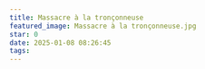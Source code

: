 ```yaml
---
title: Massacre à la tronçonneuse
featured_image: Massacre à la tronçonneuse.jpg
star: 0
date: 2025-01-08 08:26:45
tags:
---
```

